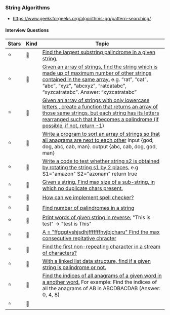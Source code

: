 ### String Algorithms

* https://www.geeksforgeeks.org/algorithms-gq/pattern-searching/

#### Interview Questions

Stars | Kind | Topic
------------ | ------------- | -------------
:star: | :link: | [Find the largest substring palindrome in a given string.](https://careercup.com/question?id=5720308512194560)
:star: | :link: | [Given an array of strings, find the string which is made up of maximum number of other strings contained in the same array.](https://careercup.com/question?id=5647413305933824) e.g. “rat”, ”cat”, “abc”, “xyz”, “abcxyz”, “ratcatabc”, “xyzcatratabc”. Answer: “xyzcatratabc”
:star: | :link: | [Given an array of strings with only lowercase letters   , create a function that returns an array of those same strings, but each string has its letters rearranged such that it becomes a palindrome (if possible, if not, return -1)](https://careercup.com/question?id=5648941121011712)
:star: | :link: | [Write a program to sort an array of strings so that all anagrams are next to each other](https://careercup.com/question?id=15920664) input {god, dog, abc, cab, man}. output {abc, cab, dog, god, man}
:star: | :link: | [Write a code to test whether string s2 is obtained by rotating the string s1 by 2 places.](https://careercup.com/question?id=5734821229756416) e.g S1="amazon" S2="azonam" return true
:star: | :link: | [Given s string, Find max size of a sub-string, in which no duplicate chars present.](https://careercup.com/question?id=5684278553739264)
:star: | :link: | [How can we implement spell checker?](https://careercup.com/question?id=21466665)
:star: | :link: | [Find number of palindromes in a string](https://careercup.com/question?id=5442107225407488)
:star: | :link: | [Print words of given string in reverse:](https://careercup.com/question?id=6650855742767104) "This is test"  -> "test is This"
:star: | :link: | [A = "ffgggtvshjsdhjfffffffhvjbjcharu" Find the max consecutive repitative chracter](https://careercup.com/question?id=5068525614923776)
:star: | :link: | [Find the first non-repeating character in a stream of characters?](https://careercup.com/question?id=4569644446777344)
:star: | :link: | [With a linked list data structure, find if a given string is palindrome or not.](https://careercup.com/question?id=13730689)
:star: | :link: | [Find the indices of all anagrams of a given word in a another word.](https://careercup.com/question?id=5683479172874240)  For example: Find the indices of all the anagrams of AB in ABCDBACDAB (Answer: 0, 4, 8)
:star: | :link: | []()
